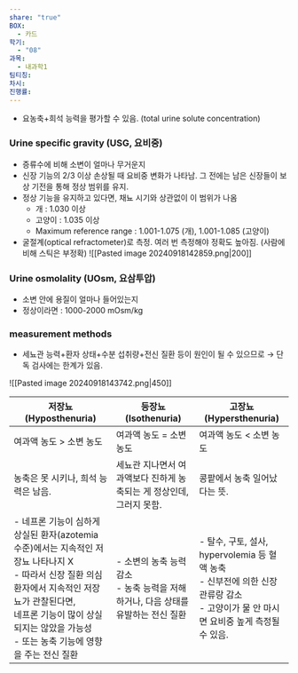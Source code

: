 ```yaml
---
share: "true"
BOX:
  - 카드
학기:
  - "08"
과목:
  - 내과학1
팀티칭: 
차시: 
진행률: 
---
```


- 요농축+희석 능력을 평가할 수 있음. (total urine solute concentration)

### Urine specific gravity (USG, 요비중)

- 증류수에 비해 소변이 얼마나 무거운지
- 신장 기능의 2/3 이상 손상될 때 요비중 변화가 나타남. 그 전에는 남은 신장들이 보상 기전을 통해 정상 범위를 유지.
- 정상 기능을 유지하고 있다면, 채뇨 시기와 상관없이 이 범위가 나옴
	- 개 : 1.030 이상
	- 고양이 : 1.035 이상
	- Maximum reference range : 1.001-1.075 (개), 1.001-1.085 (고양이)
- 굴절계(optical refractometer)로 측정. 여러 번 측정해야 정확도 높아짐. (사람에 비해 스틱은 부정확)
  ![[Pasted image 20240918142859.png|200]]

### Urine osmolality (UOsm, 요삼투압)

- 소변 안에 용질이 얼마나 들어있는지
- 정상이라면 : 1000-2000 mOsm/kg

### measurement methods

- 세뇨관 능력+환자 상태+수분 섭취량+전신 질환 등이 원인이 될 수 있으므로 → 단독 검사에는 한계가 있음.

![[Pasted image 20240918143742.png|450]]

| 저장뇨<br>(Hyposthenuria)                                                                                                                                 | 등장뇨<br>(Isothenuria)                                | 고장뇨<br>(Hypersthenuria)                                                                      |
| ------------------------------------------------------------------------------------------------------------------------------------------------------ | --------------------------------------------------- | -------------------------------------------------------------------------------------------- |
| 여과액 농도 > 소변 농도                                                                                                                                         | 여과액 농도 = 소변 농도                                      | 여과액 농도 < 소변 농도                                                                               |
| 농축은 못 시키나, 희석 능력은 남음.                                                                                                                                  | 세뇨관 지나면서 여과액보다 진하게 농축되는 게 정상인데, 그러지 못함.             | 콩팥에서 농축 일어났다는 뜻.                                                                             |
| - 네프론 기능이 심하게 상실된 환자(azotemia 수준)에서는 지속적인 저장뇨 나타나지 X<br>- 따라서 신장 질환 의심 환자에서 지속적인 저장뇨가 관찰된다면,<br>  네프론 기능이 많이 상실되지는 않았을 가능성<br>- 또는 농축 기능에 영향을 주는 전신 질환 | - 소변의 농축 능력 감소<br>- 농축 능력을 저해하거나, 다음 상태를 유발하는 전신 질환 | - 탈수, 구토, 설사, hypervolemia 등 혈액 농축<br>- 신부전에 의한 신장 관류랑 감소<br>- 고양이가 물 안 마시면 요비중 높게 측정될 수 있음. |

